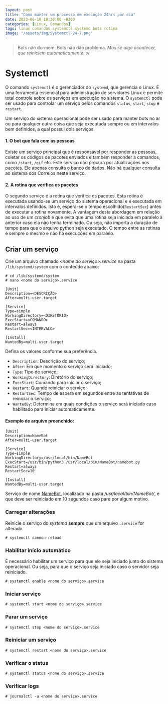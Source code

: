 ```yaml
---
layout: post
title: "Como manter um processo em execução 24hrs por dia"
date: 2023-06-10 18:30:00 -0300
categories: [Linux, Comandos]
tags: linux comandos systemctl systemd bots rotina
image: "/assets/img/Systemctl-24-7.png"
---
```


> Bots não dormem. Bots não dão problema. 
> *Mas se algo acontecer, que reiniciem automaticamente*. :v 

# Systemctl

O comando `systemctl` é o gerenciador do `systemd`, que gerencia o Linux. É uma ferramenta essencial para administração de servidores Linux e permite total controle sobre os serviços em execução no sistema. O `systemctl` pode ser usado para controlar um serviço pelos comandos `status`, `start`, `stop` e `restart`.

Um serviço do sistema operacional pode ser usado para manter bots no ar ou para qualquer outra coisa que seja executada sempre ou em intervalos bem definidos, a qual possui dois serviços.

#### 1. O bot que fala com as pessoas

Existe um serviço principal que é responsável por responder as pessoas, coletar os códigos de pacotes enviados e também responder a comandos, como `/start`, `/gif` etc. Este serviço não procura por atualizações nos pacotes. Ele apenas consulta o banco de dados. Não há qualquer consulta ao sistema dos Correios neste serviço.

#### 2. A rotina que verifica os pacotes

O segundo serviço é a rotina que verifica os pacotes. Esta rotina é executada usando-se um serviço do sistema operacional e é executada em intervalos definidos. Isto é, espera-se o tempo escolhido(`RestartSec`) antes de executar a rotina novamente. A vantagem desta abordagem em relação ao uso de um *cronjob* é que evita que uma rotina seja iniciada em paralelo à anterior caso ela não tenha terminado. Ou seja, não importa a duração de tempo para que o arquivo python seja executado. O tempo entre as rotinas é sempre o mesmo e não há execuções em paralelo.

## Criar um serviço

Crie um arquivo chamado *\<nome do serviço\>.service* na pasta `/lib/systemd/system` com o conteúdo abaixo:

```shell
# cd /lib/systemd/system
# nano <nome do serviço>.service
```

```
[Unit]
Description=<DESCRIÇÃO>
After=multi-user.target

[Service]
Type=simple
WorkingDirectory=<DIRETÓRIO>
ExecStart=<COMANDO>
Restart=always
RestartSec=<INTERVALO>

[Install]
WantedBy=multi-user.target
```

Defina os valores conforme sua preferência.

- `Description`: Descrição do serviço; 
- `After`: Em que momento o serviço será iniciado;
- `Type`: Tipo de serviço;
- `WorkingDirectory`: Diretório do serviço;
- `ExecStart`: Comando para iniciar o serviço;
- `Restart`: Quando reiniciar o serviço;
- `RestartSec`: Tempo de espera em segundos entre as tentativas de reiniciar o serviço;
- `WantedBy`: Determina em quais condições o serviço será iniciado caso habilitado para iníciar automaticamente.

#### Exemplo de arquivo preenchido:

```
[Unit]
Description=NameBot
After=multi-user.target

[Service]
Type=simple
WorkingDirectory=/usr/local/bin/NameBot
ExecStart=/usr/bin/python3 /usr/local/bin/NameBot/namebot.py
Restart=always
RestartSec=10

[Install]
WantedBy=multi-user.target
```

Serviço de nome [NameBot](#1-o-bot-que-fala-com-as-pessoas), localizado na pasta */usr/local/bin/NameBot/*, e que deve ser reiniciado em 10 segundos caso pare por algum motivo.

### Carregar alterações

Reinicie o serviço do *systemd* **sempre** que um arquivo `.service` for alterado.

```shell
# systemctl daemon-reload
```

### Habilitar início automático

É necessário habilitar um serviço para que ele seja iniciado junto do sistema operacional. Ou seja, para que o serviço seja iniciado caso o servidor seja reiniciado.

```shell
# systemctl enable <nome do serviço>.service
```

### Iniciar serviço

```shell
# systemctl start <nome do serviço>.service
```

### Parar um serviço

```shell
# systemctl stop <nome do serviço>.service
```

### Reiniciar um serviço
```shell
# systemctl restart <nome do serviço>.service
```

### Verificar o status
```shell
# systemctl status <nome do serviço>.service
```

### Verificar logs
```shell
# journalctl -u <nome do serviço>.service
```
